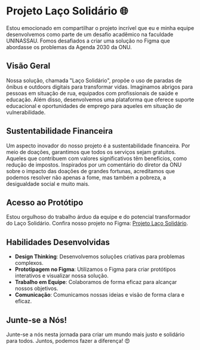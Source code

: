 # Projeto Laço Solidário 🌐

Estou emocionado em compartilhar o projeto incrível que eu e minha equipe desenvolvemos como parte de um desafio acadêmico na faculdade UNINASSAU. Fomos desafiados a criar uma solução no Figma que abordasse os problemas da Agenda 2030 da ONU.

## Visão Geral

Nossa solução, chamada "Laço Solidário", propõe o uso de paradas de ônibus e outdoors digitais para transformar vidas. Imaginamos abrigos para pessoas em situação de rua, equipados com profissionais de saúde e educação. Além disso, desenvolvemos uma plataforma que oferece suporte educacional e oportunidades de emprego para aqueles em situação de vulnerabilidade.

## Sustentabilidade Financeira

Um aspecto inovador do nosso projeto é a sustentabilidade financeira. Por meio de doações, garantimos que todos os serviços sejam gratuitos. Aqueles que contribuem com valores significativos têm benefícios, como redução de impostos. Inspirados por um comentário do diretor da ONU sobre o impacto das doações de grandes fortunas, acreditamos que podemos resolver não apenas a fome, mas também a pobreza, a desigualdade social e muito mais.

## Acesso ao Protótipo

Estou orgulhoso do trabalho árduo da equipe e do potencial transformador do Laço Solidário. Confira nosso projeto no Figma: [Projeto Laço Solidário](https://lnkd.in/ekv22H7W).

## Habilidades Desenvolvidas

- **Design Thinking**: Desenvolvemos soluções criativas para problemas complexos.
- **Prototipagem no Figma**: Utilizamos o Figma para criar protótipos interativos e visualizar nossa solução.
- **Trabalho em Equipe**: Colaboramos de forma eficaz para alcançar nossos objetivos.
- **Comunicação**: Comunicamos nossas ideias e visão de forma clara e eficaz.

## Junte-se a Nós!

Junte-se a nós nesta jornada para criar um mundo mais justo e solidário para todos. Juntos, podemos fazer a diferença! 😍

